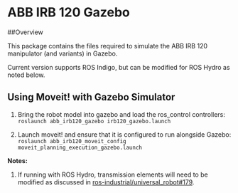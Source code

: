 # ABB IRB 120 Gazebo

##Overview

This package contains the files required to simulate the ABB IRB 120  manipulator (and variants) in Gazebo. 

Current version supports ROS Indigo, but can be modified for ROS Hydro as noted below.


## Using Moveit! with Gazebo Simulator

1. Bring the robot model into gazebo and load the ros_control controllers:
   ```roslaunch abb_irb120_gazebo irb120_gazebo.launch``` 

2. Launch moveit! and ensure that it is configured to run alongside Gazebo:
```roslaunch abb_irb120_moveit_config moveit_planning_execution_gazebo.launch``` 



**Notes:**

1. If running with ROS Hydro, transmission elements will need to be modified as discussed in [ros-industrial/universal_robot#179][].

[ros-industrial/universal_robot#179]: https://github.com/ros-industrial/universal_robot/pull/179